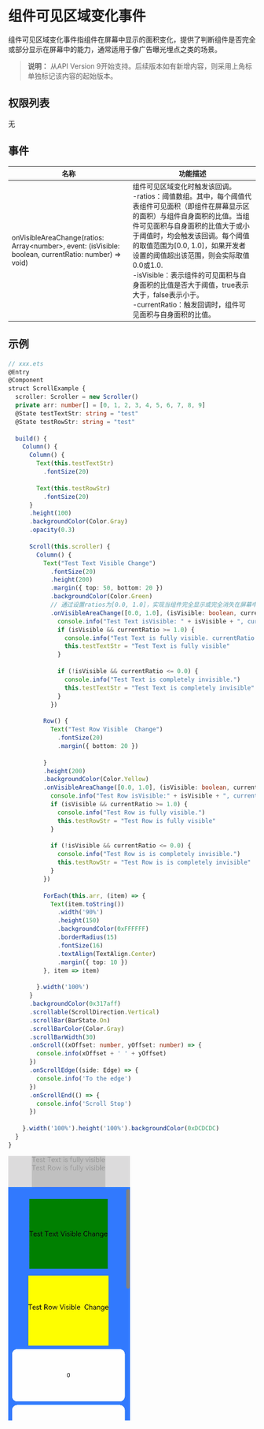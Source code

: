# 组件可见区域变化事件

组件可见区域变化事件指组件在屏幕中显示的面积变化，提供了判断组件是否完全或部分显示在屏幕中的能力，通常适用于像广告曝光埋点之类的场景。

> **说明：** 从API Version 9开始支持。后续版本如有新增内容，则采用上角标单独标记该内容的起始版本。

## 权限列表

无


## 事件

| 名称 | 功能描述 |
| -------- | -------- |
| onVisibleAreaChange(ratios: Array\<number>, event: (isVisible: boolean, currentRatio: number) => void) | 组件可见区域变化时触发该回调。<br/>-ratios：阈值数组。其中，每个阈值代表组件可见面积（即组件在屏幕显示区的面积）与组件自身面积的比值。当组件可见面积与自身面积的比值大于或小于阈值时，均会触发该回调。每个阈值的取值范围为[0.0, 1.0]，如果开发者设置的阈值超出该范围，则会实际取值0.0或1.0.<br/>-isVisible：表示组件的可见面积与自身面积的比值是否大于阈值，true表示大于，false表示小于。<br/>-currentRatio：触发回调时，组件可见面积与自身面积的比值。 |


## 示例

```ts
// xxx.ets
@Entry
@Component
struct ScrollExample {
  scroller: Scroller = new Scroller()
  private arr: number[] = [0, 1, 2, 3, 4, 5, 6, 7, 8, 9]
  @State testTextStr: string = "test"
  @State testRowStr: string = "test"

  build() {
    Column() {
      Column() {
        Text(this.testTextStr)
          .fontSize(20)

        Text(this.testRowStr)
          .fontSize(20)
      }
      .height(100)
      .backgroundColor(Color.Gray)
      .opacity(0.3)

      Scroll(this.scroller) {
        Column() {
          Text("Test Text Visible Change")
            .fontSize(20)
            .height(200)
            .margin({ top: 50, bottom: 20 })
            .backgroundColor(Color.Green)
            // 通过设置ratios为[0.0, 1.0]，实现当组件完全显示或完全消失在屏幕中时触发回调
            .onVisibleAreaChange([0.0, 1.0], (isVisible: boolean, currentRatio: number) => {
              console.info("Test Text isVisible: " + isVisible + ", currentRatio:" + currentRatio)
              if (isVisible && currentRatio >= 1.0) {
                console.info("Test Text is fully visible. currentRatio:" + currentRatio)
                this.testTextStr = "Test Text is fully visible"
              }

              if (!isVisible && currentRatio <= 0.0) {
                console.info("Test Text is completely invisible.")
                this.testTextStr = "Test Text is completely invisible"
              }
            })

          Row() {
            Text("Test Row Visible  Change")
              .fontSize(20)
              .margin({ bottom: 20 })

          }
          .height(200)
          .backgroundColor(Color.Yellow)
          .onVisibleAreaChange([0.0, 1.0], (isVisible: boolean, currentRatio: number) => {
            console.info("Test Row isVisible:" + isVisible + ", currentRatio:" + currentRatio)
            if (isVisible && currentRatio >= 1.0) {
              console.info("Test Row is fully visible.")
              this.testRowStr = "Test Row is fully visible"
            }

            if (!isVisible && currentRatio <= 0.0) {
              console.info("Test Row is is completely invisible.")
              this.testRowStr = "Test Row is is completely invisible"
            }
          })

          ForEach(this.arr, (item) => {
            Text(item.toString())
              .width('90%')
              .height(150)
              .backgroundColor(0xFFFFFF)
              .borderRadius(15)
              .fontSize(16)
              .textAlign(TextAlign.Center)
              .margin({ top: 10 })
          }, item => item)

        }.width('100%')
      }
      .backgroundColor(0x317aff)
      .scrollable(ScrollDirection.Vertical)
      .scrollBar(BarState.On)
      .scrollBarColor(Color.Gray)
      .scrollBarWidth(30)
      .onScroll((xOffset: number, yOffset: number) => {
        console.info(xOffset + ' ' + yOffset)
      })
      .onScrollEdge((side: Edge) => {
        console.info('To the edge')
      })
      .onScrollEnd(() => {
        console.info('Scroll Stop')
      })

    }.width('100%').height('100%').backgroundColor(0xDCDCDC)
  }
}
```

![zh-cn_visible_area_change.gif](figures/zh-cn_visible_area_change.gif)
